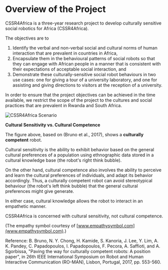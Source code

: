 # Overview of the  Project

 CSSR4Africa is a three-year research project to develop culturally sensitive social robotics for Africa (CSSR4Africa). 
 
 The objectives are to
 1. Identify the verbal and non-verbal social and cultural norms of human interaction that are prevalent in countries in Africa,
  2. Encapsulate them in the behavioural patterns of social robots so that they  can engage with African people in a manner that is consistent with their expectations of acceptable social interaction, and
  3. Demonstrate these culturally-sensitive social robot behaviours in two use cases: one for giving a tour of a university laboratory, and one for assisting and giving directions to visitors at the reception of a university.
 
 In order to ensure that the project objectives can be achieved in the time available, we restrict the scope of the project to the cultures and social practices that are prevalent in Rwanda and South Africa.
    
![CSSR4Africa Scenario](/images/CSSR_Scenario2.png)

**Cultural Sensitivity vs. Cultural Competence**

 The figure above, based on (Bruno et al., 2017), shows a <strong>culturally competent</strong> robot. 
 
 Cultural sensitivity is  the ability to exhibit behavior based on the general cultural preferences of a population using  ethnographic data stored in a cultural knowledge base (the robot's right think bubble).  
 
 On the other hand, cultural competence also involves the ability to perceive and learn the cultural preferences of individuals, and adapt its behavior accordingly. Thus, a culturally competent robot can avoid stereotypical behaviour (the robot's left think bubble) that the general cultural preferences might give generate. 
 
 In either case, cultural knowledge allows the robot to interact in an empathetic manner.  
 
 CSSR4Africa is concerned with cultural sensitivity, not cultural competence. 
 
 (The empathy symbol courtesy of [www.empathysymbol.com](www.empathysymbol.com).)
 
 Reference: B. Bruno, N. Y. Chong, H. Kamide, S. Kanoria, J. Lee, Y. Lim, A. K. Pandey, C. Papadopoulos, I. Papadopoulos, F. Pecora, A. Saffioti, and A. Sgorbissa, "Paving the way for culturally competent robots: A position paper", in 26th IEEE International Symposium on Robot and Human Interactive Communication (RO-MAN), Lisbon, Portugal, 2017, pp. 553-560.
    

